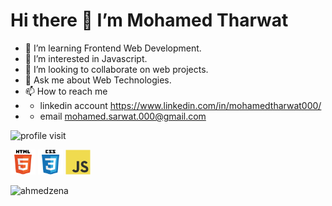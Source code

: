 
# Hi there 👋  I’m Mohamed Tharwat

- 👀 I’m learning Frontend Web Development.
- 🌱 I’m interested in Javascript.
- 🤝 I’m looking to collaborate on web projects.
- 💬 Ask me about Web Technologies.
- 📫 How to reach me 
- - linkedin account https://www.linkedin.com/in/mohamedtharwat000/
- - email mohamed.sarwat.000@gmail.com

![profile visit](https://komarev.com/ghpvc/?username=mohamedtharwat000)  <p align="left"> 
  <img src="https://raw.githubusercontent.com/devicons/devicon/master/icons/html5/html5-original-wordmark.svg" alt="html5" width="40" height="40"/>
  <img src="https://raw.githubusercontent.com/devicons/devicon/master/icons/css3/css3-original-wordmark.svg" alt="css3" width="40" height="40"/>
  <img src="https://raw.githubusercontent.com/devicons/devicon/master/icons/javascript/javascript-original.svg" alt="javascript" width="40" height="40"/>

<p><img align="left" src="https://github-readme-stats.vercel.app/api/top-langs?username=ahmedzena&show_icons=true&locale=en&layout=compact" alt="ahmedzena" /></p>
